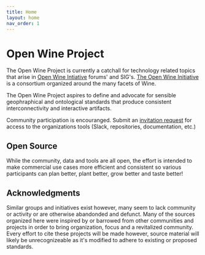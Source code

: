 ```yaml
---
title: Home
layout: home
nav_order: 1
---
```


# Open Wine Project

The Open Wine Project is currently a catchall for technology related topics that arise in [Open Wine Intiative]() forums' and SIG's. [The Open Wine Initiative]() is a consortium organized around the many facets of Wine.

The Open Wine Project aspires to define and advocate for sensible geophraphical and ontological standards that produce consistent interconnectivity and interactive artifacts.



Community participation is encouranged. Submit an [invitation request]() for access to the organizations tools (Slack, repositories, documentation, etc.) 


## Open Source
While the community, data and tools are all open, the effort is intended to make commercial use cases more efficient and consistent so various participants can plan better, plant better, grow better and taste better!

## Acknowledgments
Similar groups and initiatives exist however, many seem to lack community or activity or are otherwise abandonded and defunct. Many of the sources organized here were inspired by or barrowed from other communities and projects in order to bring organization, focus and a revitalized community. Every effort to cite these projects will be made however, source material will likely be unrecognizeable as it's modified to adhere to existing or proposed standards. 



<!-- This project began as an educational excercise so as to better understand global and regional vulticulture areas, optimal varietal growing climates and conditions and quickly grew to include interests in history, industry terminology and nomanclature as well as broader economical and commercial topics. -->